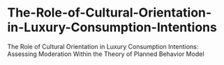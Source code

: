 # The-Role-of-Cultural-Orientation-in-Luxury-Consumption-Intentions
The Role of Cultural Orientation in Luxury Consumption Intentions: Assessing Moderation Within the Theory of Planned Behavior Model 
